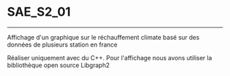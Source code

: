 # SAE_S2_01
-------------------------------------------------------------------------------------------------------------
Affichage d'un graphique sur le réchauffement climate basé sur des données de plusieurs station en france

Réaliser uniquement avec du C++. Pour l'affichage nous avons utiliser la bibliothèque open source Libgraph2
